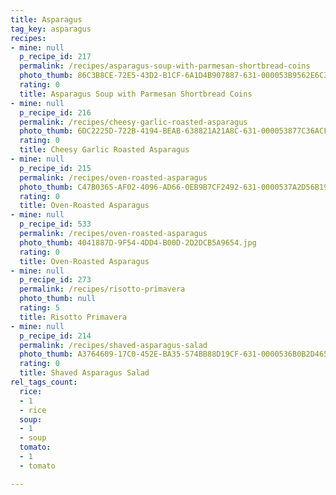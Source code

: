 ```yaml
---
title: Asparagus
tag_key: asparagus
recipes:
- mine: null
  p_recipe_id: 217
  permalink: /recipes/asparagus-soup-with-parmesan-shortbread-coins
  photo_thumb: 86C3B8CE-72E5-43D2-B1CF-6A1D4B907887-631-000053B9562E6C3B.jpg
  rating: 0
  title: Asparagus Soup with Parmesan Shortbread Coins
- mine: null
  p_recipe_id: 216
  permalink: /recipes/cheesy-garlic-roasted-asparagus
  photo_thumb: 6DC2225D-722B-4194-BEAB-638821A21A8C-631-000053877C36ACF7.jpg
  rating: 0
  title: Cheesy Garlic Roasted Asparagus
- mine: null
  p_recipe_id: 215
  permalink: /recipes/oven-roasted-asparagus
  photo_thumb: C47B0365-AF02-4096-AD66-0EB9B7CF2492-631-0000537A2D56B190.jpg
  rating: 0
  title: Oven-Roasted Asparagus
- mine: null
  p_recipe_id: 533
  permalink: /recipes/oven-roasted-asparagus
  photo_thumb: 4041887D-9F54-4DD4-B00D-2D2DCB5A9654.jpg
  rating: 0
  title: Oven-Roasted Asparagus
- mine: null
  p_recipe_id: 273
  permalink: /recipes/risotto-primavera
  photo_thumb: null
  rating: 5
  title: Risotto Primavera
- mine: null
  p_recipe_id: 214
  permalink: /recipes/shaved-asparagus-salad
  photo_thumb: A3764609-17C0-452E-BA35-574BB88D19CF-631-0000536B0B2D465D.jpg
  rating: 0
  title: Shaved Asparagus Salad
rel_tags_count:
  rice:
  - 1
  - rice
  soup:
  - 1
  - soup
  tomato:
  - 1
  - tomato

---
```

